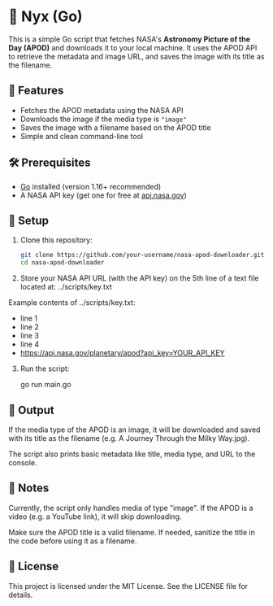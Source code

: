 # 📸 Nyx (Go)

This is a simple Go script that fetches NASA's **Astronomy Picture of the Day (APOD)** and downloads it to your local machine. It uses the APOD API to retrieve the metadata and image URL, and saves the image with its title as the filename.

## 🚀 Features

- Fetches the APOD metadata using the NASA API
- Downloads the image if the media type is `"image"`
- Saves the image with a filename based on the APOD title
- Simple and clean command-line tool

## 🛠️ Prerequisites

- [Go](https://golang.org/dl/) installed (version 1.16+ recommended)
- A NASA API key (get one for free at [api.nasa.gov](https://api.nasa.gov/))

## 📁 Setup

1. Clone this repository:

   ```bash
   git clone https://github.com/your-username/nasa-apod-downloader.git
   cd nasa-apod-downloader
   ```

2. Store your NASA API URL (with the API key) on the 5th line of a text file located at: ../scripts/key.txt

Example contents of ../scripts/key.txt:

- line 1
- line 2
- line 3
- line 4
- https://api.nasa.gov/planetary/apod?api_key=YOUR_API_KEY

3. Run the script:

    go run main.go

## 📂 Output

If the media type of the APOD is an image, it will be downloaded and saved with its title as the filename (e.g. A Journey Through the Milky Way.jpg).

The script also prints basic metadata like title, media type, and URL to the console.

## 🧠 Notes

Currently, the script only handles media of type "image". If the APOD is a video (e.g. a YouTube link), it will skip downloading.

Make sure the APOD title is a valid filename. If needed, sanitize the title in the code before using it as a filename.

## 📜 License

This project is licensed under the MIT License. See the LICENSE file for details.
